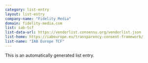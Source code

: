 ```yaml
---
category: list-entry
layout: list-entry
company-name: "Fidelity Media"
domain: fidelity-media.com
list: iab-tcf
list-data-url: https://vendorlist.consensu.org/vendorlist.json
list-home: https://iabeurope.eu/transparency-consent-framework/
list-name: "IAB Europe TCF"
---
```


This is an automatically generated list entry.
